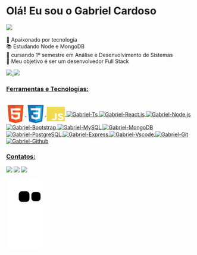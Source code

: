 <h1> Olá! Eu sou o Gabriel Cardoso </h1>

<img src="https://github.com/gabriell-c/img/blob/main/computer-illustration-png.png?raw=true">

🔭 Apaixonado por tecnologia<br>
📚 Estudando Node e MongoDB<br>
📘 cursando 1º semestre em Análise e Desenvolvimento de Sistemas<br>
🎯 Meu objetivo é ser um desenvolvedor Full Stack
<div>
    <a href="https://github.com/gabriell-c">
    <img height="180em" src="https://github-readme-stats.vercel.app/api/top-langs/?username=gabriell-c&layout=compact&langs_count=7&theme=dracula&bg_color=1A1A1A&title_color=9D41FF&icon_color=9D41FF&text_color=#eeeeee"/>
    <img height="180em" src="https://github-readme-stats.vercel.app/api?username=gabriell-c&show_icons=true&theme=dracula&bg_color=1A1A1A&title_color=9D41FF&icon_color=9D41FF&text_color=#eeeeee&include_all_commits=true&count_private=true"/>
</div>
    
### Ferramentas e Tecnologias:
 
<div style="display: inline_block"><br>
  <img align="center" alt="Gabriel-HTML" width="50" src="https://raw.githubusercontent.com/devicons/devicon/master/icons/html5/html5-original.svg">
  <img align="center" alt="Gabriel-CSS" width="50" src="https://raw.githubusercontent.com/devicons/devicon/master/icons/css3/css3-original.svg">
  <img align="center" alt="Gabriel-Js" height="40" width="50" src="https://raw.githubusercontent.com/devicons/devicon/master/icons/javascript/javascript-plain.svg">
  <img align="center" alt="Gabriel-Ts" height="40" width="50" src="https://cdn.jsdelivr.net/gh/devicons/devicon/icons/typescript/typescript-original.svg">
  <img align="center" alt="Gabriel-React.js" width="50"src="https://cdn.jsdelivr.net/gh/devicons/devicon/icons/react/react-original.svg">
  <img align="center" alt="Gabriel-Node.js" width="50"src="https://cdn.jsdelivr.net/gh/devicons/devicon/icons/nodejs/nodejs-original.svg">
  <img align="center" alt="Gabriel-Bootstrap" width="50"src="https://cdn.jsdelivr.net/gh/devicons/devicon/icons/bootstrap/bootstrap-original.svg">
  <img align="center" alt="Gabriel-MySQL" width="50"src="https://cdn.jsdelivr.net/gh/devicons/devicon/icons/mysql/mysql-original.svg">
  <img align="center" alt="Gabriel-MongoDB" width="50"src="https://cdn.jsdelivr.net/gh/devicons/devicon/icons/mongodb/mongodb-original.svg">
  <img align="center" alt="Gabriel-PostgreSQL" width="50"src="https://cdn.jsdelivr.net/gh/devicons/devicon/icons/postgresql/postgresql-original.svg">
  <img align="center" alt="Gabriel-Express" width="50"src="https://cdn.jsdelivr.net/gh/devicons/devicon/icons/express/express-original.svg">
  <img align="center" alt="Gabriel-Vscode" width="50" src="https://cdn.jsdelivr.net/gh/devicons/devicon/icons/vscode/vscode-original.svg" />
  <img align="center" alt="Gabriel-Git" width="50" src="https://cdn.jsdelivr.net/gh/devicons/devicon/icons/git/git-original.svg" />
  <img align="center" alt="Gabriel-Github" width="50" src="https://cdn.jsdelivr.net/gh/devicons/devicon/icons/github/github-original.svg" />
</div>
   
### Contatos:

<div>
 <a href = "mailto:gabri3lcardoso07@gmail.com"><img src="https://img.shields.io/badge/-Gmail-%23333?style=for-the-badge&logo=gmail&logoColor=white" target="_blank"></a>
 <a href="https://www.linkedin.com/in/dvdluiz91/" target="_blank"><img src="https://img.shields.io/badge/-LinkedIn-%230077B5?style=for-the-badge&logo=linkedin&logoColor=white" target="_blank"></a> 
 <a href="https://api.whatsapp.com/send?phone=5516992974306" target="_blank"><img src="https://img.shields.io/badge/WhatsApp-25D366?style=for-the-badge&logo=whatsapp&logoColor=white" target="_blank"></a>
</div>
    
![Snake animation](https://github.com/gabriell-c/gabriell-c/blob/output/github-contribution-grid-snake.svg)

